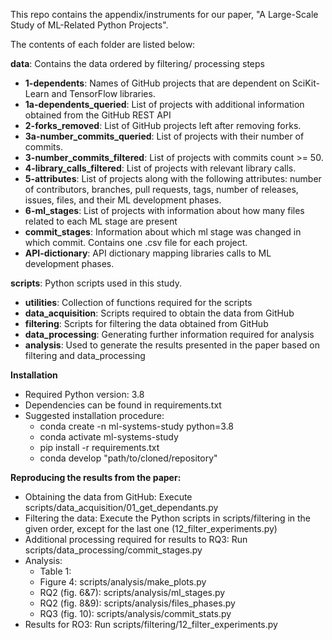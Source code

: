 This repo contains the appendix/instruments for our paper, "A Large-Scale Study of ML-Related Python Projects".

The contents of each folder are listed below:

**data**: Contains the data ordered by filtering/ processing steps
- **1-dependents**: Names of GitHub projects that are dependent on SciKit-Learn and TensorFlow libraries.
- **1a-dependents_queried**: List of projects with additional information obtained from the GitHub REST API
- **2-forks_removed**: List of GitHub projects left after removing forks.
- **3a-number_commits_queried**: List of projects with their number of commits.
- **3-number_commits_filtered**: List of projects with commits count >= 50.
- **4-library_calls_filtered**: List of projects with relevant library calls.
- **5-attributes**: List of projects along with the following attributes: number of contributors, branches, pull requests, tags, number of releases, issues, files, and their ML development 
phases.
- **6-ml_stages**: List of projects with information about how many files related to each ML stage are present
- **commit_stages**: Information about which ml stage was changed in which commit. Contains one .csv file for each project.
- **API-dictionary**: API dictionary mapping libraries calls to ML development phases.


**scripts**: Python scripts used in this study.
  - **utilities**: Collection of functions required for the scripts
  - **data_acquisition**: Scripts required to obtain the data from GitHub
  - **filtering**: Scripts for filtering the data obtained from GitHub
  - **data_processing**: Generating further information required for analysis
  - **analysis**: Used to generate the results presented in the paper based on filtering and data_processing



**Installation**
  - Required Python version: 3.8
  - Dependencies can be found in requirements.txt
  - Suggested installation procedure:
    - conda create -n ml-systems-study python=3.8
    - conda activate ml-systems-study
    - pip install -r requirements.txt
    - conda develop "path/to/cloned/repository"

**Reproducing the results from the paper:**
  - Obtaining the data from GitHub: Execute scripts/data_acquisition/01_get_dependants.py
  - Filtering the data: Execute the Python scripts in scripts/filtering in the given order, except for the last one (12_filter_experiments.py)
  - Additional processing required for results to RQ3: Run scripts/data_processing/commit_stages.py
  - Analysis:
    - Table 1:
    - Figure 4: scripts/analysis/make_plots.py
    - RQ2 (fig. 6&7): scripts/analysis/ml_stages.py
    - RQ2 (fig. 8&9): scripts/analysis/files_phases.py
    - RQ3 (fig. 10): scripts/analysis/commit_stats.py
  - Results for RO3: Run scripts/filtering/12_filter_experiments.py
